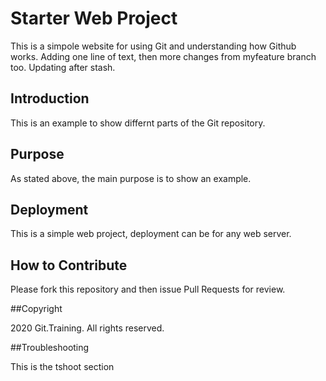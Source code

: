 # Starter Web Project
This is a simpole website for using Git and understanding how Github works. Adding one line of text, then more changes from myfeature branch too. Updating after stash.
## Introduction
This is an example to show differnt parts of the Git repository.
## Purpose
As stated above, the main purpose is to show an example.
## Deployment
This is a simple web project, deployment can be for any web server.
## How to Contribute

Please fork this repository and then issue Pull Requests for review.

##Copyright

2020 Git.Training. All rights reserved.

##Troubleshooting

This is the tshoot section